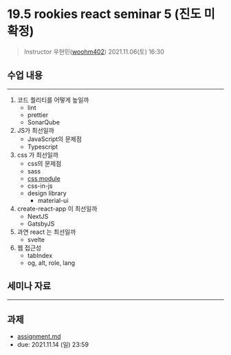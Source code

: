 19.5 rookies react seminar 5 (진도 미확정)
================================

> Instructor 우현민([woohm402](https://github.com/woohm402))
> 2021.11.06(토) 16:30

## 수업 내용

------------------
1. 코드 퀄리티를 어떻게 높일까
   - lint
   - prettier
   - SonarQube
3. JS가 최선일까
   - JavaScript의 문제점
   - Typescript
4. css 가 최선일까
   - css의 문제점
   - sass
   - [css module](https://react.vlpt.us/styling/02-css-module.html)
   - css-in-js
   - design library
      - material-ui
5. create-react-app 이 최선일까
   - NextJS
   - GatsbyJS
6. 과연 react 는 최선일까
   - svelte
7. 웹 접근성
   - tabIndex
   - og, alt, role, lang

## 세미나 자료

------------------

## 과제
- [assignment.md](assignment.md)
- due: 2021.11.14 (일) 23:59
